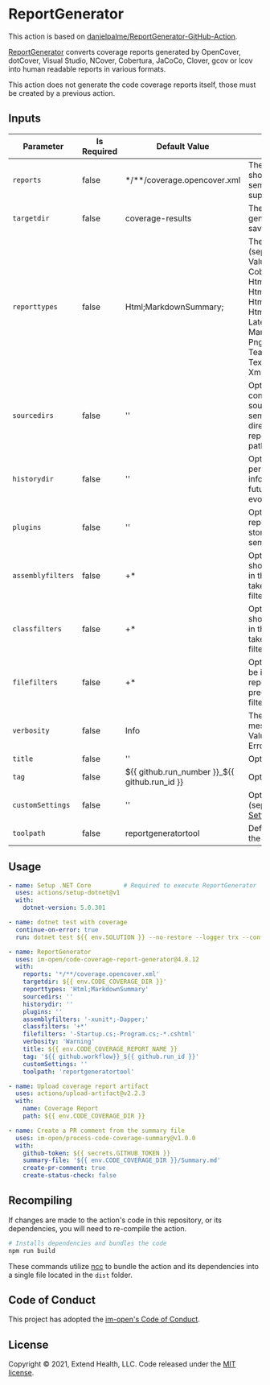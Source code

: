 # ReportGenerator

This action is based on [danielpalme/ReportGenerator-GitHub-Action].

[ReportGenerator] converts coverage reports generated by OpenCover, dotCover, Visual Studio, NCover, Cobertura, JaCoCo, Clover, gcov or lcov into human readable reports in various formats.  

This action does not generate the code coverage reports itself, those must be created by a previous action.

## Inputs
| Parameter         | Is Required | Default Value                                 | Description                                                                                                                                                                                                                                                                                                                                      |
| ----------------- | ----------- | --------------------------------------------- | ------------------------------------------------------------------------------------------------------------------------------------------------------------------------------------------------------------------------------------------------------------------------------------------------------------------------------------------------ |
| `reports`         | false       | */**/coverage.opencover.xml                   | The coverage reports that should be parsed (separated by semicolon). Globbing is supported.                                                                                                                                                                                                                                                      |
| `targetdir`       | false       | coverage-results                              | The directory where the generated report should be saved.                                                                                                                                                                                                                                                                                        |
| `reporttypes`     | false       | Html;MarkdownSummary;                         | The output formats and scope (separated by semicolon)<br/>Values: Badges, Clover, Cobertura, CsvSummary, Html, HtmlChart, HtmlInline, HtmlInline_AzurePipelines, HtmlInline_AzurePipelines_Dark, HtmlSummary, JsonSummary, Latex, LatexSummary, lcov, MarkdownSummary, MHtml, PngChart, SonarQube, TeamCitySummary, TextSummary, Xml, XmlSummary |
| `sourcedirs`      | false       | ''                                            | Optional directories which contain the corresponding source code (separated by semicolon). The source directories are used if coverage report contains classes without path information.                                                                                                                                                         |
| `historydir`      | false       | ''                                            | Optional directory for storing persistent coverage information. Can be used in future reports to show coverage evolution.                                                                                                                                                                                                                        |
| `plugins`         | false       | ''                                            | Optional plugin files for custom reports or custom history storage (separated by semicolon).                                                                                                                                                                                                                                                     |
| `assemblyfilters` | false       | +*                                            | Optional list of assemblies that should be included or excluded in the report. Exclusion filters take precedence over inclusion filters. Wildcards are allowed.                                                                                                                                                                                  |
| `classfilters`    | false       | +*                                            | Optional list of classes that should be included or excluded in the report. Exclusion filters take precedence over inclusion filters. Wildcards are allowed.                                                                                                                                                                                     |
| `filefilters`     | false       | +*                                            | Optional list of files that should be included or excluded in the report. Exclusion filters take precedence over inclusion filters. Wildcards are allowed.                                                                                                                                                                                       |
| `verbosity`       | false       | Info                                          | The verbosity level of the log messages. <br/>Values: Verbose, Info, Warning, Error, Off                                                                                                                                                                                                                                                         |
| `title`           | false       | ''                                            | Optional title.                                                                                                                                                                                                                                                                                                                                  |
| `tag`             | false       | ${{ github.run_number }}_${{ github.run_id }} | Optional tag or build version.                                                                                                                                                                                                                                                                                                                   |
| `customSettings`  | false       | ''                                            | Optional custom settings (separated by semicolon). See [Settings].                                                                                                                                                                                                                                                                               |
| `toolpath`        | false       | reportgeneratortool                           | Default directory for installing the dotnet tool.                                                                                                                                                                                                                                                                                                |

## Usage

```yml
- name: Setup .NET Core         # Required to execute ReportGenerator
  uses: actions/setup-dotnet@v1
  with:
    dotnet-version: 5.0.301

- name: dotnet test with coverage
  continue-on-error: true
  run: dotnet test ${{ env.SOLUTION }} --no-restore --logger trx --configuration Release /property:CollectCoverage=True /property:CoverletOutputFormat=opencover

- name: ReportGenerator
  uses: im-open/code-coverage-report-generator@4.8.12
  with:
    reports: '*/**/coverage.opencover.xml'
    targetdir: ${{ env.CODE_COVERAGE_DIR }}'
    reporttypes: 'Html;MarkdownSummary'
    sourcedirs: ''
    historydir: ''
    plugins: ''
    assemblyfilters: '-xunit*;-Dapper;'
    classfilters: '+*'
    filefilters: '-Startup.cs;-Program.cs;-*.cshtml'
    verbosity: 'Warning'
    title: ${{ env.CODE_COVERAGE_REPORT_NAME }}
    tag: '${{ github.workflow}}_${{ github.run_id }}'
    customSettings: ''
    toolpath: 'reportgeneratortool'

- name: Upload coverage report artifact
  uses: actions/upload-artifact@v2.2.3
  with:
    name: Coverage Report
    path: ${{ env.CODE_COVERAGE_DIR }}

- name: Create a PR comment from the summary file
  uses: im-open/process-code-coverage-summary@v1.0.0
  with:
    github-token: ${{ secrets.GITHUB_TOKEN }}
    summary-file: '${{ env.CODE_COVERAGE_DIR }}/Summary.md'
    create-pr-comment: true
    create-status-check: false
```

## Recompiling

If changes are made to the action's code in this repository, or its dependencies, you will need to re-compile the action.

```sh
# Installs dependencies and bundles the code
npm run build
```

These commands utilize [ncc](https://github.com/vercel/ncc) to bundle the action and its dependencies into a single file located in the `dist` folder.

## Code of Conduct

This project has adopted the [im-open's Code of Conduct](https://github.com/im-open/.github/blob/master/CODE_OF_CONDUCT.md).

## License

Copyright &copy; 2021, Extend Health, LLC. Code released under the [MIT license](LICENSE).

[danielpalme/ReportGenerator-GitHub-Action]: https://github.com/danielpalme/ReportGenerator-GitHub-Action
[ReportGenerator]: https://github.com/danielpalme/ReportGenerator
[Settings]: https://github.com/danielpalme/ReportGenerator/wiki/Settings